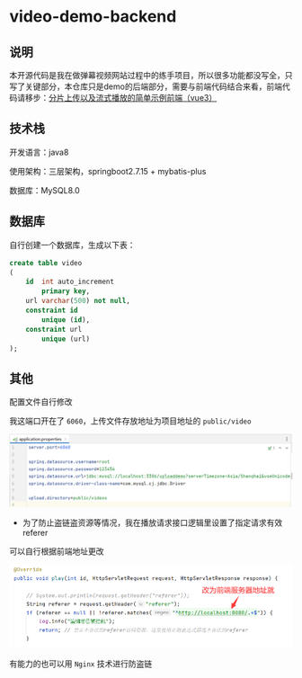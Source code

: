 # video-demo-backend

## 说明

本开源代码是我在做弹幕视频网站过程中的练手项目，所以很多功能都没写全，只写了关键部分，本仓库只是demo的后端部分，需要与前端代码结合来看，前端代码请移步：[分片上传以及流式播放的简单示例前端（vue3）](https://github.com/xunlu129/video-demo-frontend)

## 技术栈

开发语言：java8

使用架构：三层架构，springboot2.7.15 + mybatis-plus

数据库：MySQL8.0

## 数据库

自行创建一个数据库，生成以下表：

```sql
create table video
(
    id  int auto_increment
        primary key,
    url varchar(500) not null,
    constraint id
        unique (id),
    constraint url
        unique (url)
);
```

## 其他

配置文件自行修改

我这端口开在了 `6060`，上传文件存放地址为项目地址的 `public/video`

![image-20230916222559887](README.assets/image-20230916222559887.png)

- 为了防止盗链盗资源等情况，我在播放请求接口逻辑里设置了指定请求有效referer

可以自行根据前端地址更改

![image-20230916231333715](README.assets/image-20230916231333715.png)

有能力的也可以用 `Nginx` 技术进行防盗链
